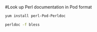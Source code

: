 #Look up Perl documentation in Pod format

```bash
yum install perl-Pod-Perldoc
```

```bash
perldoc -f bless
```
